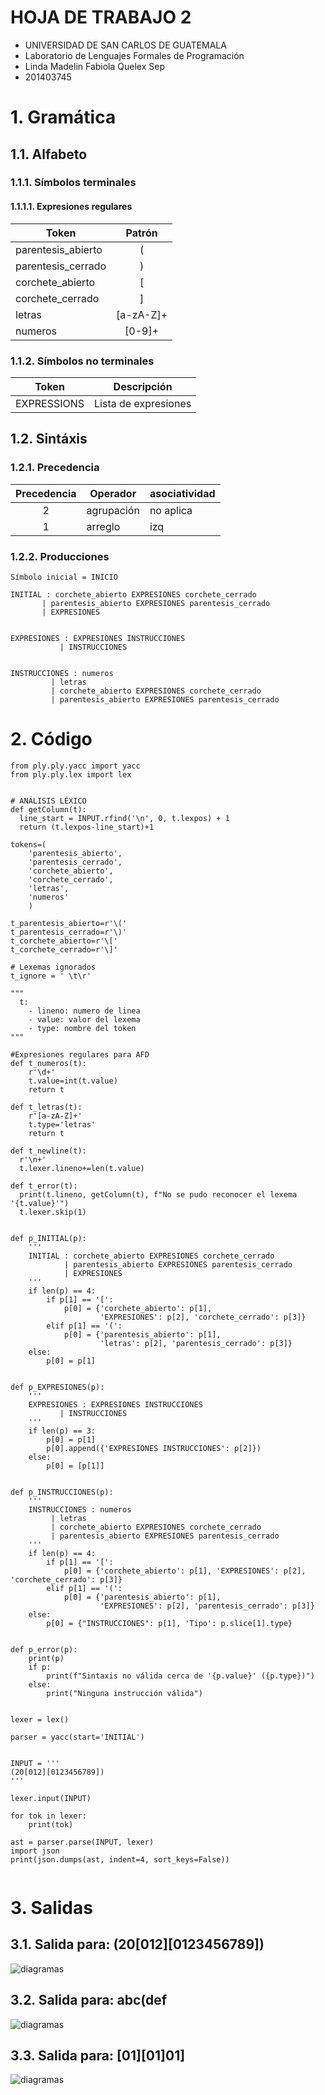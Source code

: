 # HOJA DE TRABAJO 2 
* UNIVERSIDAD DE SAN CARLOS DE GUATEMALA 
* Laboratorio de Lenguajes Formales de Programación 
* Linda Madelin Fabiola Quelex Sep
* 201403745

# 1. Gramática

## 1.1. Alfabeto
### 1.1.1. Símbolos terminales
#### 1.1.1.1. Expresiones regulares

| Token              |  Patrón   |
| ------------------ | :-------: |
| parentesis_abierto |     (     |
| parentesis_cerrado |     )     |
| corchete_abierto   |     [     |
| corchete_cerrado   |     ]     |
| letras             | [a-zA-Z]+ |
| numeros            |  [0-9]+   |



### 1.1.2. Símbolos no terminales

| Token       | Descripción          |
| ----------- | -------------------- |
| EXPRESSIONS | Lista de expresiones |


## 1.2. Sintáxis

### 1.2.1. Precedencia

| Precedencia | Operador   | asociatividad |
| :---------: | ---------- | ------------- |
|      2      | agrupación | no aplica     |
|      1      | arreglo    | izq           |


### 1.2.2. Producciones
```
Símbolo inicial = INICIO

INITIAL : corchete_abierto EXPRESIONES corchete_cerrado
       | parentesis_abierto EXPRESIONES parentesis_cerrado
       | EXPRESIONES


EXPRESIONES : EXPRESIONES INSTRUCCIONES
           | INSTRUCCIONES


INSTRUCCIONES : numeros
         | letras
         | corchete_abierto EXPRESIONES corchete_cerrado
         | parentesis_abierto EXPRESIONES parentesis_cerrado

```

# 2. Código
```
from ply.ply.yacc import yacc
from ply.ply.lex import lex


# ANÁLISIS LÉXICO
def getColumn(t):
  line_start = INPUT.rfind('\n', 0, t.lexpos) + 1
  return (t.lexpos-line_start)+1

tokens=(
    'parentesis_abierto',
    'parentesis_cerrado',
    'corchete_abierto',
    'corchete_cerrado',
    'letras',
    'numeros'
    )

t_parentesis_abierto=r'\('
t_parentesis_cerrado=r'\)'
t_corchete_abierto=r'\['
t_corchete_cerrado=r'\]'

# Lexemas ignorados
t_ignore = ' \t\r'

"""
  t:
    - lineno: numero de linea
    - value: valor del lexema
    - type: nombre del token
"""

#Expresiones regulares para AFD
def t_numeros(t):
    r'\d+'
    t.value=int(t.value)
    return t

def t_letras(t):
    r'[a-zA-Z]+'
    t.type='letras'
    return t

def t_newline(t):
  r'\n+'
  t.lexer.lineno+=len(t.value)

def t_error(t):
  print(t.lineno, getColumn(t), f"No se pudo reconocer el lexema '{t.value}'")
  t.lexer.skip(1)


def p_INITIAL(p):
    '''
    INITIAL : corchete_abierto EXPRESIONES corchete_cerrado
            | parentesis_abierto EXPRESIONES parentesis_cerrado
            | EXPRESIONES
    '''
    if len(p) == 4:
        if p[1] == '[':
            p[0] = {'corchete_abierto': p[1],
                    'EXPRESIONES': p[2], 'corchete_cerrado': p[3]}
        elif p[1] == '(':
            p[0] = {'parentesis_abierto': p[1],
                    'letras': p[2], 'parentesis_cerrado': p[3]}
    else:
        p[0] = p[1]


def p_EXPRESIONES(p):
    '''
    EXPRESIONES : EXPRESIONES INSTRUCCIONES
           | INSTRUCCIONES
    '''
    if len(p) == 3:
        p[0] = p[1]
        p[0].append({'EXPRESIONES INSTRUCCIONES': p[2]})
    else:
        p[0] = [p[1]]


def p_INSTRUCCIONES(p):
    '''
    INSTRUCCIONES : numeros
         | letras
         | corchete_abierto EXPRESIONES corchete_cerrado
         | parentesis_abierto EXPRESIONES parentesis_cerrado
    '''
    if len(p) == 4:
        if p[1] == '[':
            p[0] = {'corchete_abierto': p[1], 'EXPRESIONES': p[2], 'corchete_cerrado': p[3]}
        elif p[1] == '(':
            p[0] = {'parentesis_abierto': p[1],
                    'EXPRESIONES': p[2], 'parentesis_cerrado': p[3]}
    else:
        p[0] = {"INSTRUCCIONES": p[1], 'Tipo': p.slice[1].type}


def p_error(p):
    print(p)
    if p:
        print(f"Sintaxis no válida cerca de '{p.value}' ({p.type})")
    else:
        print("Ninguna instrucción válida")


lexer = lex()

parser = yacc(start='INITIAL')


INPUT = '''
(20[012][0123456789])
'''

lexer.input(INPUT)

for tok in lexer:
    print(tok)

ast = parser.parse(INPUT, lexer)
import json
print(json.dumps(ast, indent=4, sort_keys=False))


```


# 3. Salidas

## 3.1. Salida para: (20[012][0123456789])
<p><img src="SALIDA1.png" alt="diagramas" /></p>

## 3.2. Salida para: abc(def
<p><img src="SALIDA2.png" alt="diagramas" /></p>

## 3.3. Salida para: [01][01]01]
<p><img src="SALIDA3.png" alt="diagramas" /></p>



